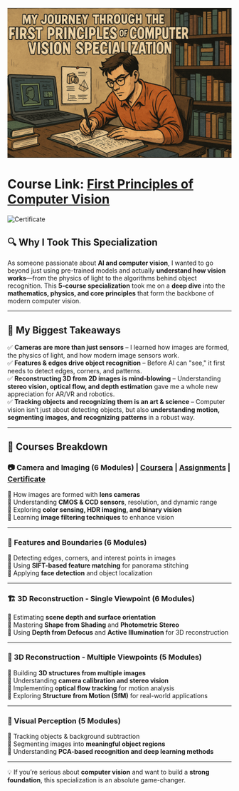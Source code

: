 ![Certificate](docs/vision.png)

<!-- ![Certificate](docs/vision2.png) -->

# Course Link: [First Principles of Computer Vision](https://www.coursera.org/specializations/firstprinciplesofcomputervision)

![Certificate](certificates/Certificate.jpg)

## 🔍 Why I Took This Specialization

As someone passionate about **AI and computer vision**, I wanted to go beyond just using pre-trained models and actually **understand how vision works**—from the physics of light to the algorithms behind object recognition. This **5-course specialization** took me on a **deep dive** into the **mathematics, physics, and core principles** that form the backbone of modern computer vision.

---

## 🎯 My Biggest Takeaways

✅ **Cameras are more than just sensors** – I learned how images are formed, the physics of light, and how modern image sensors work.  
✅ **Features & edges drive object recognition** – Before AI can "see," it first needs to detect edges, corners, and patterns.  
✅ **Reconstructing 3D from 2D images is mind-blowing** – Understanding **stereo vision, optical flow, and depth estimation** gave me a whole new appreciation for AR/VR and robotics.  
✅ **Tracking objects and recognizing them is an art & science** – Computer vision isn’t just about detecting objects, but also **understanding motion, segmenting images, and recognizing patterns** in a robust way.

---

## 📜 Courses Breakdown

### 📷 Camera and Imaging (6 Modules) | [Coursera](https://www.coursera.org/learn/cameraandimaging?specialization=firstprinciplesofcomputervision) | [Assignments](Course_01_Camera_and_Imaging) | [Certificate](Course_01_Camera_and_Imaging/C1_Certificate.jpg)

🔹 How images are formed with **lens cameras**  
🔹 Understanding **CMOS & CCD sensors**, resolution, and dynamic range  
🔹 Exploring **color sensing, HDR imaging, and binary vision**  
🔹 Learning **image filtering techniques** to enhance vision

---

### 🎯 Features and Boundaries (6 Modules)

🔹 Detecting edges, corners, and interest points in images  
🔹 Using **SIFT-based feature matching** for panorama stitching  
🔹 Applying **face detection** and object localization

---

### 🏗 3D Reconstruction - Single Viewpoint (6 Modules)

🔹 Estimating **scene depth and surface orientation**  
🔹 Mastering **Shape from Shading** and **Photometric Stereo**  
🔹 Using **Depth from Defocus** and **Active Illumination** for 3D reconstruction

---

### 🔄 3D Reconstruction - Multiple Viewpoints (5 Modules)

🔹 Building **3D structures from multiple images**  
🔹 Understanding **camera calibration and stereo vision**  
🔹 Implementing **optical flow tracking** for motion analysis  
🔹 Exploring **Structure from Motion (SfM)** for real-world applications

---

### 🧠 Visual Perception (5 Modules)

🔹 Tracking objects & background subtraction  
🔹 Segmenting images into **meaningful object regions**  
🔹 Understanding **PCA-based recognition and deep learning methods**

---

💡 If you’re serious about **computer vision** and want to build a **strong foundation**, this specialization is an absolute game-changer.
